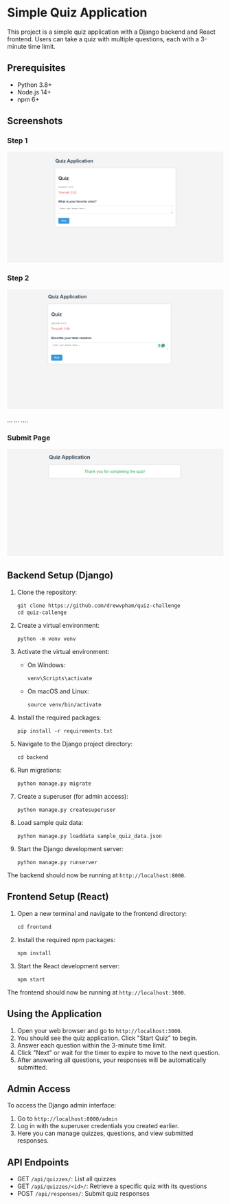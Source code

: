 # Simple Quiz Application

This project is a simple quiz application with a Django backend and React frontend. Users can take a quiz with multiple questions, each with a 3-minute time limit.

## Prerequisites

- Python 3.8+
- Node.js 14+
- npm 6+

## Screenshots

### Step 1

![Step 1](image.png)

### Step 2

![Step 2](image-1.png)

... ... ....

### Submit Page

![alt text](image-2.png)

## Backend Setup (Django)

1. Clone the repository:

   ```
   git clone https://github.com/drewvpham/quiz-challenge
   cd quiz-callenge
   ```

2. Create a virtual environment:

   ```
   python -m venv venv
   ```

3. Activate the virtual environment:

   - On Windows:
     ```
     venv\Scripts\activate
     ```
   - On macOS and Linux:
     ```
     source venv/bin/activate
     ```

4. Install the required packages:

   ```
   pip install -r requirements.txt
   ```

5. Navigate to the Django project directory:

   ```
   cd backend
   ```

6. Run migrations:

   ```
   python manage.py migrate
   ```

7. Create a superuser (for admin access):

   ```
   python manage.py createsuperuser
   ```

8. Load sample quiz data:

   ```
   python manage.py loaddata sample_quiz_data.json
   ```

9. Start the Django development server:
   ```
   python manage.py runserver
   ```

The backend should now be running at `http://localhost:8000`.

## Frontend Setup (React)

1. Open a new terminal and navigate to the frontend directory:

   ```
   cd frontend
   ```

2. Install the required npm packages:

   ```
   npm install
   ```

3. Start the React development server:
   ```
   npm start
   ```

The frontend should now be running at `http://localhost:3000`.

## Using the Application

1. Open your web browser and go to `http://localhost:3000`.
2. You should see the quiz application. Click "Start Quiz" to begin.
3. Answer each question within the 3-minute time limit.
4. Click "Next" or wait for the timer to expire to move to the next question.
5. After answering all questions, your responses will be automatically submitted.

## Admin Access

To access the Django admin interface:

1. Go to `http://localhost:8000/admin`
2. Log in with the superuser credentials you created earlier.
3. Here you can manage quizzes, questions, and view submitted responses.

## API Endpoints

- GET `/api/quizzes/`: List all quizzes
- GET `/api/quizzes/<id>/`: Retrieve a specific quiz with its questions
- POST `/api/responses/`: Submit quiz responses
